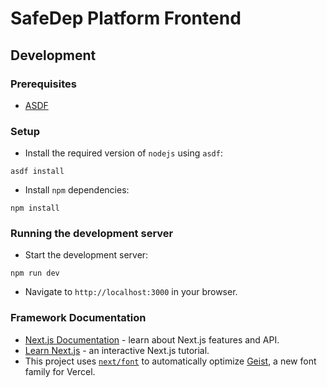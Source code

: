 # SafeDep Platform Frontend

## Development

### Prerequisites

- [ASDF](https://asdf-vm.com/guide/getting-started.html)

### Setup

- Install the required version of `nodejs` using `asdf`:

```shell
asdf install
```

- Install `npm` dependencies:

```shell
npm install
```

### Running the development server

- Start the development server:

```shell
npm run dev
```

- Navigate to `http://localhost:3000` in your browser.

### Framework Documentation

- [Next.js Documentation](https://nextjs.org/docs) - learn about Next.js features and API.
- [Learn Next.js](https://nextjs.org/learn) - an interactive Next.js tutorial.
- This project uses [`next/font`](https://nextjs.org/docs/app/building-your-application/optimizing/fonts) to automatically optimize [Geist](https://vercel.com/font), a new font family for Vercel.
